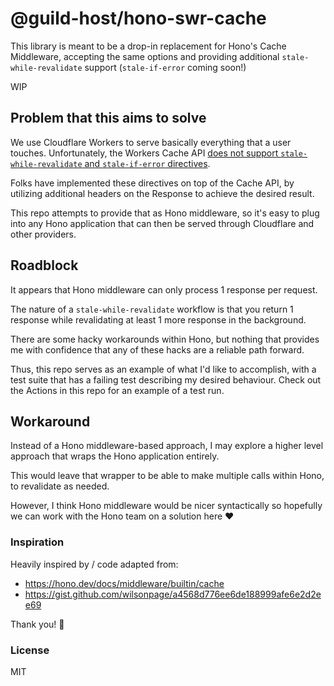 # @guild-host/hono-swr-cache

This library is meant to be a drop-in replacement for Hono's Cache Middleware, accepting the same options and providing additional `stale-while-revalidate` support (`stale-if-error` coming soon!)

WIP

## Problem that this aims to solve

We use Cloudflare Workers to serve basically everything that a user touches. Unfortunately, the Workers Cache API [does not support `stale-while-revalidate` and `stale-if-error` directives](https://developers.cloudflare.com/workers/runtime-apis/cache/#methods).

Folks have implemented these directives on top of the Cache API, by utilizing additional headers on the Response to achieve the desired result.

This repo attempts to provide that as Hono middleware, so it's easy to plug into any Hono application that can then be served through Cloudflare and other providers.

## Roadblock

It appears that Hono middleware can only process 1 response per request.

The nature of a `stale-while-revalidate` workflow is that you return 1 response while revalidating at least 1 more response in the background.

There are some hacky workarounds within Hono, but nothing that provides me with confidence that any of these hacks are a reliable path forward.

Thus, this repo serves as an example of what I'd like to accomplish, with a test suite that has a failing test describing my desired behaviour. Check out the Actions in this repo for an example of a test run.

## Workaround

Instead of a Hono middleware-based approach, I may explore a higher level approach that wraps the Hono application entirely.

This would leave that wrapper to be able to make multiple calls within Hono, to revalidate as needed.

However, I think Hono middleware would be nicer syntactically so hopefully we can work with the Hono team on a solution here :heart:

### Inspiration

Heavily inspired by / code adapted from:

- https://hono.dev/docs/middleware/builtin/cache
- https://gist.github.com/wilsonpage/a4568d776ee6de188999afe6e2d2ee69

Thank you! :bow:

### License

MIT
